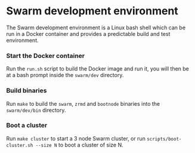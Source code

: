 Swarm development environment
=============================

The Swarm development environment is a Linux bash shell which can be run in a
Docker container and provides a predictable build and test environment.

### Start the Docker container

Run the `run.sh` script to build the Docker image and run it, you will then be
at a bash prompt inside the `swarm/dev` directory.

### Build binaries

Run `make` to build the `swarm`, `zrmd` and `bootnode` binaries into the
`swarm/dev/bin` directory.

### Boot a cluster

Run `make cluster` to start a 3 node Swarm cluster, or run
`scripts/boot-cluster.sh --size N` to boot a cluster of size N.
